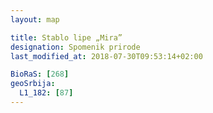 ```yaml
---
layout: map

title: Stablo lipe „Mira”
designation: Spomenik prirode
last_modified_at: 2018-07-30T09:53:14+02:00

BioRaS: [268]
geoSrbija:
  L1_182: [87]
---
```

